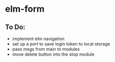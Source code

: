 # elm-form

## To Do:

- implement elm navigation
- set up a port to save login token to local storage
- pass msgs from main to modules
- move delete button into the stop module
